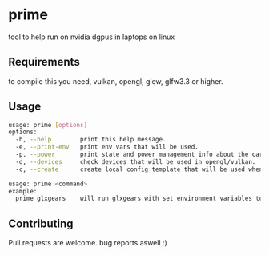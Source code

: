 # prime
tool to help run on nvidia dgpus in laptops on linux

## Requirements

to compile this you need, vulkan, opengl, glew, glfw3.3 or higher.

## Usage

```bash
usage: prime [options]
options:
  -h, --help        print this help message.
  -e, --print-env   print env vars that will be used.
  -p, --power       print state and power management info about the cards.
  -d, --devices     check devices that will be used in opengl/vulkan.
  -c, --create      create local config template that will be used when running prime.

usage: prime <command>
example:
  prime glxgears    will run glxgears with set environment variables to run on dgpu.

```

## Contributing
Pull requests are welcome. bug reports aswell :)
